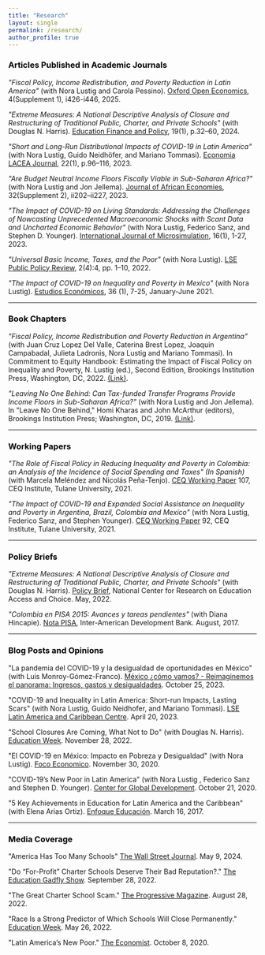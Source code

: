 ```yaml
---
title: "Research"
layout: single
permalink: /research/
author_profile: true
---
```


### <span style="color:#000000">Articles Published in Academic Journals</span> 
*"Fiscal Policy, Income Redistribution, and Poverty Reduction in Latin America"* (with Nora Lustig and Carola Pessino). [Oxford Open Economics](https://doi.org/10.1093/ooec/odae034), 4(Supplement 1), i426-i446, 2025.

*"Extreme Measures: A National Descriptive Analysis of Closure and Restructuring of Traditional Public, Charter, and Private Schools"* (with Douglas N. Harris). 
[Education Finance and Policy](https://direct.mit.edu/edfp/article-abstract/19/1/32/112923/Extreme-Measures-A-National-Descriptive-Analysis?redirectedFrom=fulltext), 19(1), p.32–60, 2024.

*"Short and Long-Run Distributional Impacts of COVID-19 in Latin America"* (with Nora Lustig, Guido Neidhöfer, and Mariano Tommasi). 
[Economia LACEA Journal](https://economia.lse.ac.uk/articles/10.31389/eco.3), 22(1), p.96–116, 2023. 

*"Are Budget Neutral Income Floors Fiscally Viable in Sub-Saharan Africa?"* (with Nora Lustig and Jon Jellema). 
[Journal of African Economies](https://academic.oup.com/jae/article/32/Supplement_2/ii202/7118990), 32(Supplement 2), ii202–ii227, 2023.

*"The Impact of COVID-19 on Living Standards: Addressing the Challenges of Nowcasting Unprecedented Macroeconomic Shocks with Scant Data and Uncharted Economic Behavior"* (with Nora Lustig, Federico Sanz, and Stephen D. Younger). 
[International Journal of Microsimulation](https://www.microsimulation.pub/articles/00273), 16(1), 1-27, 2023.

*"Universal Basic Income, Taxes, and the Poor"* (with Nora Lustig). 
[LSE Public Policy Review](https://ppr.lse.ac.uk/articles/10.31389/lseppr.67/), 2(4):4, pp. 1–10, 2022.

*"The Impact of COVID-19 on Inequality and Poverty in Mexico"* (with Nora Lustig). 
[Estudios Económicos](https://estudioseconomicos.colmex.mx/index.php/economicos/article/view/416), 36 (1), 7-25, January-June 2021.

---

### <span style="color:#000000">Book Chapters</span>  

*"Fiscal Policy, Income Redistribution and Poverty Reduction in Argentina"* (with Juan Cruz Lopez Del Valle, Caterina Brest Lopez, Joaquin Campabadal, Julieta Ladronis, Nora Lustig and Mariano Tommasi). 
In Commitment to Equity Handbook: Estimating the Impact of Fiscal Policy on Inequality and Poverty, N. Lustig (ed.), Second Edition, Brookings Institution Press, Washington, DC, 2022. [(Link)](https://commitmentoequity.org/wp-content/uploads/2023/04/CEQ-Handbook-Volume-1-.pdf).

*"Leaving No One Behind: Can Tax-funded Transfer Programs Provide Income Floors in Sub-Saharan Africa?"* (with Nora Lustig and Jon Jellema).
In "Leave No One Behind," Homi Kharas and John McArthur (editors), Brookings Institution Press; Washington, DC, 2019. [(Link)](https://www.brookings.edu/wp-content/uploads/2019/09/LNOB_Chapter9.pdf).

---

### <span style="color:#000000">Working Papers</span> 
*"The Role of Fiscal Policy in Reducing Inequality and Poverty in Colombia: an Analysis of the Incidence of Social Spending and Taxes" (In Spanish)* (with Marcela Meléndez and Nicolás Peña-Tenjo). 
[CEQ Working Paper](http://repec.tulane.edu/RePEc/ceq/ceq107.pdf) 107, CEQ Institute, Tulane University, 2021.

*"The Impact of COVID-19 and Expanded Social Assistance on Inequality and Poverty in Argentina, Brazil, Colombia and Mexico"* (with Nora Lustig, Federico Sanz, and Stephen Younger). 
[CEQ Working Paper](http://repec.tulane.edu/RePEc/ceq/ceq92.pdf) 92, CEQ Institute, Tulane University, 2021.

---

### <span style="color:#000000">Policy Briefs</span> 

*"Extreme Measures: A National Descriptive Analysis of Closure and Restructuring of Traditional Public, Charter, and Private Schools"* (with Douglas N. Harris).
[Policy Brief](https://reachcentered.org/uploads/policybrief/REACH-National-Closure-Restructuring-2022-05-24.pdf), National Center for Research on Education Access and Choice. May, 2022.

*"Colombia en PISA 2015: Avances y tareas pendientes"* (with Diana Hincapie). 
[Nota PISA](https://publications.iadb.org/es/colombia-en-pisa-2015-avances-y-tareas-pendientes), Inter-American Development Bank. August, 2017. 

---

### <span style="color:#000000">Blog Posts and Opinions</span> 

"La pandemia del COVID-19 y la desigualdad de oportunidades en México" (with Luis Monroy-Gómez-Franco). [México ¿cómo vamos? - Reimaginemos el panorama: Ingresos, gastos y desigualdades](https://mexicocomovamos.mx/wp-content/uploads/2023/10/MCV_2023_ReimaginemosElPanorama.pdf). October 25, 2023.

"COVID-19 and Inequality in Latin America: Short-run Impacts, Lasting Scars" (with Nora Lustig, Guido Neidhofer, and Mariano Tommasi). [LSE Latin America and Caribbean Centre](https://blogs.lse.ac.uk/latamcaribbean/2023/04/20/covid-19-inequality-in-latin-america-short-run-impacts-lasting-scars/). April 20, 2023.

"School Closures Are Coming, What Not to Do" (with Douglas N. Harris). [Education Week](https://www.edweek.org/leadership/opinion-school-closures-are-coming-what-not-to-do/2022/11). November 28, 2022.

"El COVID-19 en México: Impacto en Pobreza y Desigualdad" (with Nora Lustig). [Foco Economico](https://dev.focoeconomico.org/2020/11/30/el-covid-19-en-mexico-impacto-en-pobreza-y-desigualdad/). November 30, 2020.

"COVID-19’s New Poor in Latin America" (with Nora Lustig , Federico Sanz and Stephen D. Younger). [Center for Global Development](https://www.cgdev.org/blog/covid-19s-new-poor-latin-america). October 21, 2020.

"5 Key Achievements in Education for Latin America and the Caribbean" (with Elena Arias Ortiz). [Enfoque Educación](https://blogs.iadb.org/educacion/en/cima-5-key-achievements-in-education-for-latin-america-and-the-caribbean/). March 16, 2017.

---

### <span style="color:#000000">Media Coverage</span> 

"America Has Too Many Schools" [The Wall Street Journal](https://www.wsj.com/us-news/education/schools-closures-enrollment-los-angeles-3309c79c?reflink=desktopwebshare_permalink). May 9, 2024.

"Do “For-Profit” Charter Schools Deserve Their Bad Reputation?." [The Education Gadfly Show](https://fordhaminstitute.org/national/resources/education-gadfly-show-839-do-profit-charter-schools-deserve-their-bad-reputation). September 28, 2022.

"The Great Charter School Scam." [The Progressive Magazine](https://progressive.org/magazine/the-great-charter-school-scam-burris/). August 28, 2022.

"Race Is a Strong Predictor of Which Schools Will Close Permanently." [Education Week](https://www.edweek.org/leadership/race-is-a-strong-predictor-of-which-schools-will-close-permanently-study-shows/2022/05). May 26, 2022.

"Latin America’s New Poor." [The Economist](https://www.economist.com/the-americas/2020/10/08/latin-americas-new-poor). October 8, 2020.




